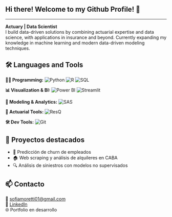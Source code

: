 ## Hi there! Welcome to my Github Profile! 👋 
---
**Actuary | Data Scientist**  
I build data-driven solutions by combining actuarial expertise and data science, with applications in insurance and beyond.
Currently expanding my knowledge in machine learning and modern data-driven modeling techniques.

## 🛠️ Languages and Tools

**🧑‍💻 Programming:** ![Python](https://img.shields.io/badge/Python-3776AB?style=for-the-badge&logo=python&logoColor=white) ![R](https://img.shields.io/badge/R-276DC3?style=for-the-badge&logo=r&logoColor=white) ![SQL](https://img.shields.io/badge/SQL-003B57?style=for-the-badge&logo=postgresql&logoColor=white)

**📊 Visualization & BI:** ![Power BI](https://img.shields.io/badge/Power%20BI-F2C811?style=for-the-badge&logo=powerbi&logoColor=black) ![Streamlit](https://img.shields.io/badge/Streamlit-FF4B4B?style=for-the-badge&logo=streamlit&logoColor=white)

**🤖 Modeling & Analytics:** ![SAS](https://img.shields.io/badge/SAS-007ACC?style=for-the-badge&logo=analytics&logoColor=white)

**📐 Actuarial Tools:** ![ResQ](https://img.shields.io/badge/ResQ-444444?style=for-the-badge&logo=data&logoColor=white)

**🛠️ Dev Tools:** ![Git](https://img.shields.io/badge/Git-F05032?style=for-the-badge&logo=git&logoColor=white)





## 🚀 Proyectos destacados
- 🧠 Predicción de churn de empleados  
- 🏠 Web scraping y análisis de alquileres en CABA  
- 🔍 Análisis de siniestros con modelos no supervisados

## 📫 Contacto  
📧 sofiamoretti01@gmail.com  
🔗 [LinkedIn](https://www.linkedin.com/in/sofia-dana-moretti/)  
🌐 Portfolio en desarrollo

